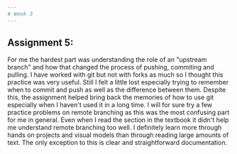 ```yaml
---
# Week 3 
---
```

## Assignment 5: 

For me the hardest part was understanding the role of an "upstream branch" and how that changed the process of pushing, commiting and pulling. I have worked with git but not with forks as much so I thought this practice was very useful. Still I felt a little lost especially trying to remember when to commit and push as well as the difference between them. Despite this, the assignment helped bring back the memories of how to use git especially when I haven't used it in a long time. I  will for sure try a few practice problems on remote branching as this was the most confusing part for me in general. Even when I read the section in the textbook it didn't help me understand remote branching too well. I definitely learn more through hands on projects and visual models than through reading large amounts of text. The only exception to this is clear and straightforward documentation. 
